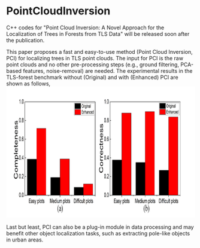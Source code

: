 # PointCloudInversion

C++ codes for "Point Cloud Inversion: A Novel Approach for the Localization of Trees in Forests from TLS Data" will be released soon after the publication.

This paper proposes a fast and easy-to-use method (Point Cloud Inversion, PCI) for localizing trees in TLS point clouds. The input for PCI is the raw point clouds and no other pre-processing steps (e.g., ground filtering, PCA-based features, noise-removal) are needed. The experimental results in the TLS-forest benchmark without (Original) and with (Enhanced) PCI are shown as follows,
<img src="https://github.com/GeoVectorMatrix/PointCloudInversion/blob/main/Images/ComCor.png" width="1400" height="350"/><br/>

Last but least, PCI can also be a plug-in module in data processing and may benefit other object localization tasks, such as extracting pole-like objects in urban areas.
